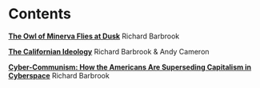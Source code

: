 # Contents

**[The Owl of Minerva Flies at Dusk](ch??.xhtml)** Richard Barbrook

**[The Californian Ideology](ch0??.xhtml)** Richard Barbrook & Andy Cameron

**[Cyber-Communism: How the Americans Are Superseding Capitalism in Cyberspace](ch??.xhtml)** Richard Barbrook



